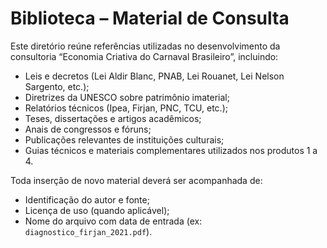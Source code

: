 # Biblioteca – Material de Consulta

Este diretório reúne referências utilizadas no desenvolvimento da consultoria “Economia Criativa do Carnaval Brasileiro”, incluindo:

- Leis e decretos (Lei Aldir Blanc, PNAB, Lei Rouanet, Lei Nelson Sargento, etc.);
- Diretrizes da UNESCO sobre patrimônio imaterial;
- Relatórios técnicos (Ipea, Firjan, PNC, TCU, etc.);
- Teses, dissertações e artigos acadêmicos;
- Anais de congressos e fóruns;
- Publicações relevantes de instituições culturais;
- Guias técnicos e materiais complementares utilizados nos produtos 1 a 4.

Toda inserção de novo material deverá ser acompanhada de:
- Identificação do autor e fonte;
- Licença de uso (quando aplicável);
- Nome do arquivo com data de entrada (ex: `diagnostico_firjan_2021.pdf`).


